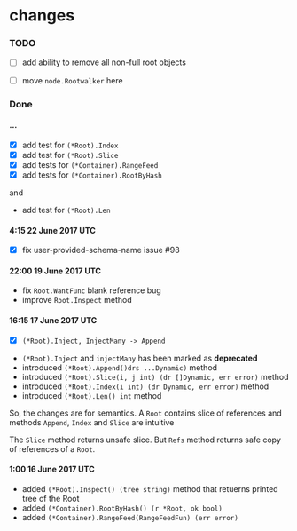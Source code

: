 changes
=======

### TODO

- [ ] add ability to remove all non-full root objects
- [ ] move `node.Rootwalker` here


### Done

#### ...

- [x] add test for `(*Root).Index`
- [x] add test for `(*Root).Slice`
- [x] add tests for `(*Container).RangeFeed`
- [x] add tests for `(*Container).RootByHash`

and

- add test for `(*Root).Len`


####  4:15 22 June 2017 UTC

- [x] fix user-provided-schema-name issue #98

#### 22:00 19 June 2017 UTC

- fix `Root.WantFunc` blank reference bug
- improve `Root.Inspect` method

#### 16:15 17 June 2017 UTC

- [x] `(*Root).Inject, InjectMany -> Append`

+ `(*Root).Inject` and `injectMany` has been marked as __deprecated__
+ introduced `(*Root).Append()drs ...Dynamic)` method
+ introduced `(*Root).Slice(i, j int) (dr []Dynamic, err error)` method
+ introduced `(*Root).Index(i int) (dr Dynamic, err error)` method
+ introduced `(*Root).Len() int` method

So, the changes are for semantics. A `Root` contains slice of references and
methods `Append`, `Index` and `Slice` are intuitive

The `Slice` method returns unsafe slice. But `Refs` method returns
safe copy of references of a `Root`.


####  1:00 16 June 2017 UTC

+ added `(*Root).Inspect() (tree string)` method that retuerns printed tree of
the Root
+ added `(*Container).RootByHash() (r *Root, ok bool)`
+ added `(*Container).RangeFeed(RangeFeedFun) (err error)`
